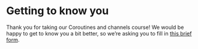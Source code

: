 # Getting to know you

Thank you for taking our Coroutines and channels course!
We would be happy to get to know you a bit better, so we’re asking you to fill
in [this brief form](https://surveys.jetbrains.com/s3/course-introduction-coroutines-channels).
